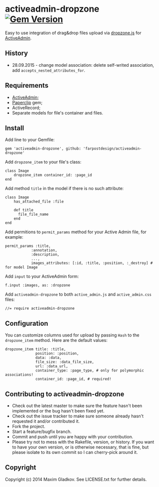 # activeadmin-dropzone [![Gem Version](https://badge.fury.io/rb/activeadmin-dropzone.png)](http://badge.fury.io/rb/activeadmin-dropzone)

Easy to use integration of drag&drop files upload via [dropzone.js](http://www.dropzonejs.com) for [ActiveAdmin](http://www.activeadmin.info).

## History

* 28.09.2015 - change model association: delete self-writed association, add `accepts_nested_attributes_for`. 

## Requirements

* [ActiveAdmin](http://www.activeadmin.info);
* [Paperclip](https://github.com/thoughtbot/paperclip) gem;
* ActiveRecord;
* Separate models for file's container and files.

## Install

Add line to your Gemfile:

    gem 'activeadmin-dropzone', github: 'farpostdesign/activeadmin-dropzone'

Add `dropzone_item` to your file's class:

    class Image
        dropzone_item container_id: :page_id
    end

Add method `title` in the model if there is no such attribute:

    class Image
        has_attached_file :file

        def title
          file_file_name
        end
    end

Add permitions to `permit_params` method for your Active Admin file, for example:

    permit_params :title,
                :annotation,
                :description,
                ...,
                images_attributes: [:id, :title, :position, :_destroy] # for model Image

Add `input` to your ActiveAdmin form:

    f.input :images, as: :dropzone
 
Add `activeadmin-dropzone` to both `active_admin.js` and `active_admin.css` files:

    //= require activeadmin-dropzone

## Configuration

You can customize columns used for upload by passing `Hash` to the `dropzone_item` method. Here are the default values:

    dropzone_item title: :title, 
                  position: :position, 
                  data: :data, 
                  file_size: :data_file_size, 
                  url: :data_url,
                  container_type: :page_type, # only for polymorphic associations!
                  container_id: :page_id, # required!

## Contributing to activeadmin-dropzone
 
* Check out the latest master to make sure the feature hasn't been implemented or the bug hasn't been fixed yet.
* Check out the issue tracker to make sure someone already hasn't requested it and/or contributed it.
* Fork the project.
* Start a feature/bugfix branch.
* Commit and push until you are happy with your contribution.
* Please try not to mess with the Rakefile, version, or history. If you want to have your own version, or is otherwise necessary, that is fine, but please isolate to its own commit so I can cherry-pick around it.

## Copyright

Copyright (c) 2014 Maxim Gladkov. See LICENSE.txt for
further details.
